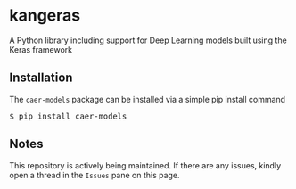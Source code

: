 # kangeras
A Python library including support for Deep Learning models built using the Keras framework

## Installation
The `caer-models` package can be installed via a simple pip install command 

<pre>$ pip install caer-models</pre>

## Notes
This repository is actively being maintained. If there are any issues, kindly open a thread in the `Issues` pane on this page. 